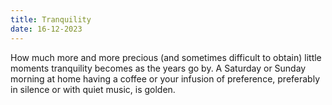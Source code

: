 ```yaml
---
title: Tranquility
date: 16-12-2023
---
```


How much more and more precious (and sometimes difficult to obtain) little moments tranquility becomes as the years go by. A Saturday or Sunday morning at home having a coffee or your infusion of preference, preferably in silence or with quiet music, is golden.